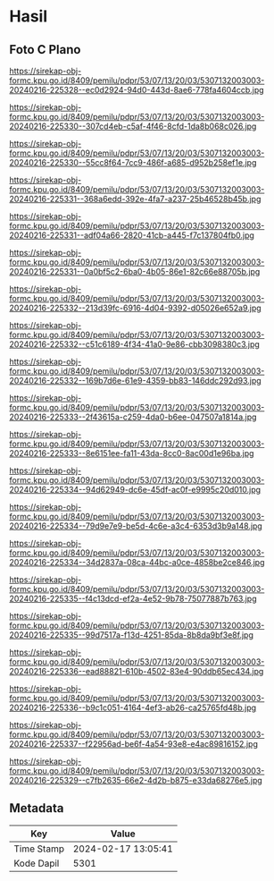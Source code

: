 # Hasil

## Foto C Plano

https://sirekap-obj-formc.kpu.go.id/8409/pemilu/pdpr/53/07/13/20/03/5307132003003-20240216-225328--ec0d2924-94d0-443d-8ae6-778fa4604ccb.jpg

https://sirekap-obj-formc.kpu.go.id/8409/pemilu/pdpr/53/07/13/20/03/5307132003003-20240216-225330--307cd4eb-c5af-4f46-8cfd-1da8b068c026.jpg

https://sirekap-obj-formc.kpu.go.id/8409/pemilu/pdpr/53/07/13/20/03/5307132003003-20240216-225330--55cc8f64-7cc9-486f-a685-d952b258ef1e.jpg

https://sirekap-obj-formc.kpu.go.id/8409/pemilu/pdpr/53/07/13/20/03/5307132003003-20240216-225331--368a6edd-392e-4fa7-a237-25b46528b45b.jpg

https://sirekap-obj-formc.kpu.go.id/8409/pemilu/pdpr/53/07/13/20/03/5307132003003-20240216-225331--adf04a66-2820-41cb-a445-f7c137804fb0.jpg

https://sirekap-obj-formc.kpu.go.id/8409/pemilu/pdpr/53/07/13/20/03/5307132003003-20240216-225331--0a0bf5c2-6ba0-4b05-86e1-82c66e88705b.jpg

https://sirekap-obj-formc.kpu.go.id/8409/pemilu/pdpr/53/07/13/20/03/5307132003003-20240216-225332--213d39fc-6916-4d04-9392-d05026e652a9.jpg

https://sirekap-obj-formc.kpu.go.id/8409/pemilu/pdpr/53/07/13/20/03/5307132003003-20240216-225332--c51c6189-4f34-41a0-9e86-cbb3098380c3.jpg

https://sirekap-obj-formc.kpu.go.id/8409/pemilu/pdpr/53/07/13/20/03/5307132003003-20240216-225332--169b7d6e-61e9-4359-bb83-146ddc292d93.jpg

https://sirekap-obj-formc.kpu.go.id/8409/pemilu/pdpr/53/07/13/20/03/5307132003003-20240216-225333--2f43615a-c259-4da0-b6ee-047507a1814a.jpg

https://sirekap-obj-formc.kpu.go.id/8409/pemilu/pdpr/53/07/13/20/03/5307132003003-20240216-225333--8e6151ee-fa11-43da-8cc0-8ac00d1e96ba.jpg

https://sirekap-obj-formc.kpu.go.id/8409/pemilu/pdpr/53/07/13/20/03/5307132003003-20240216-225334--94d62949-dc6e-45df-ac0f-e9995c20d010.jpg

https://sirekap-obj-formc.kpu.go.id/8409/pemilu/pdpr/53/07/13/20/03/5307132003003-20240216-225334--79d9e7e9-be5d-4c6e-a3c4-6353d3b9a148.jpg

https://sirekap-obj-formc.kpu.go.id/8409/pemilu/pdpr/53/07/13/20/03/5307132003003-20240216-225334--34d2837a-08ca-44bc-a0ce-4858be2ce846.jpg

https://sirekap-obj-formc.kpu.go.id/8409/pemilu/pdpr/53/07/13/20/03/5307132003003-20240216-225335--f4c13dcd-ef2a-4e52-9b78-75077887b763.jpg

https://sirekap-obj-formc.kpu.go.id/8409/pemilu/pdpr/53/07/13/20/03/5307132003003-20240216-225335--99d7517a-f13d-4251-85da-8b8da9bf3e8f.jpg

https://sirekap-obj-formc.kpu.go.id/8409/pemilu/pdpr/53/07/13/20/03/5307132003003-20240216-225336--ead88821-610b-4502-83e4-90ddb65ec434.jpg

https://sirekap-obj-formc.kpu.go.id/8409/pemilu/pdpr/53/07/13/20/03/5307132003003-20240216-225336--b9c1c051-4164-4ef3-ab26-ca25765fd48b.jpg

https://sirekap-obj-formc.kpu.go.id/8409/pemilu/pdpr/53/07/13/20/03/5307132003003-20240216-225337--f22956ad-be6f-4a54-93e8-e4ac89816152.jpg

https://sirekap-obj-formc.kpu.go.id/8409/pemilu/pdpr/53/07/13/20/03/5307132003003-20240216-225329--c7fb2635-66e2-4d2b-b875-e33da68276e5.jpg


## Metadata

| Key        | Value               |
| ---------- | ------------------- |
| Time Stamp | 2024-02-17 13:05:41 |
| Kode Dapil | 5301                |



